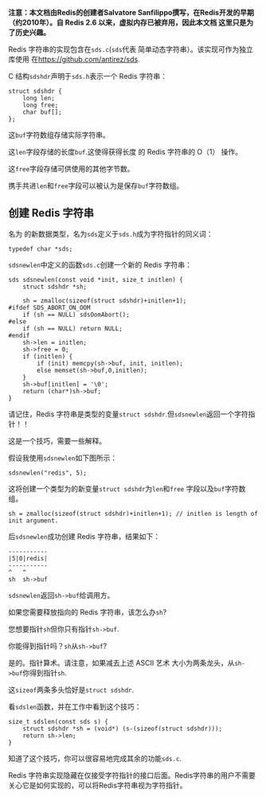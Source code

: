 **注意：本文档由Redis的创建者Salvatore Sanfilippo撰写，在Redis开发的早期（约2010年）。自 Redis 2.6 以来，虚拟内存已被弃用，因此本文档
这里只是为了历史兴趣。**

Redis 字符串的实现包含在`sds.c`(`sds`代表
简单动态字符串）。该实现可作为独立库使用
在<https://github.com/antirez/sds>.

C 结构`sdshdr`声明于`sds.h`表示一个 Redis 字符串：

    struct sdshdr {
        long len;
        long free;
        char buf[];
    };

这`buf`字符数组存储实际字符串。

这`len`字段存储的长度`buf`.这使得获得长度
的 Redis 字符串的 O（1） 操作。

这`free`字段存储可供使用的其他字节数。

携手共进`len`和`free`字段可以被认为是保存`buf`字符数组。

## 创建 Redis 字符串

名为 的新数据类型，名为`sds`定义于`sds.h`成为字符指针的同义词：

    typedef char *sds;

`sdsnewlen`中定义的函数`sds.c`创建一个新的 Redis 字符串：

    sds sdsnewlen(const void *init, size_t initlen) {
        struct sdshdr *sh;

        sh = zmalloc(sizeof(struct sdshdr)+initlen+1);
    #ifdef SDS_ABORT_ON_OOM
        if (sh == NULL) sdsOomAbort();
    #else
        if (sh == NULL) return NULL;
    #endif
        sh->len = initlen;
        sh->free = 0;
        if (initlen) {
            if (init) memcpy(sh->buf, init, initlen);
            else memset(sh->buf,0,initlen);
        }
        sh->buf[initlen] = '\0';
        return (char*)sh->buf;
    }

请记住，Redis 字符串是类型的变量`struct sdshdr`.但`sdsnewlen`返回一个字符指针！！

这是一个技巧，需要一些解释。

假设我使用`sdsnewlen`如下图所示：

    sdsnewlen("redis", 5);

这将创建一个类型为的新变量`struct sdshdr`为`len`和`free`
字段以及`buf`字符数组。

    sh = zmalloc(sizeof(struct sdshdr)+initlen+1); // initlen is length of init argument.

后`sdsnewlen`成功创建 Redis 字符串，结果如下：

    -----------
    |5|0|redis|
    -----------
    ^   ^
    sh  sh->buf

`sdsnewlen`返回`sh->buf`给调用方。

如果您需要释放指向的 Redis 字符串，该怎么办`sh`?

您想要指针`sh`但你只有指针`sh->buf`.

你能得到指针吗？`sh`从`sh->buf`?

是的。指针算术。请注意，如果减去上述 ASCII 艺术
大小为两条龙头，从`sh->buf`你得到指针`sh`.

这`sizeof`两条多头恰好是`struct sdshdr`.

看`sdslen`函数，并在工作中看到这个技巧：

    size_t sdslen(const sds s) {
        struct sdshdr *sh = (void*) (s-(sizeof(struct sdshdr)));
        return sh->len;
    }

知道了这个技巧，你可以很容易地完成其余的功能`sds.c`.

Redis 字符串实现隐藏在仅接受字符指针的接口后面。Redis字符串的用户不需要关心它是如何实现的，可以将Redis字符串视为字符指针。
